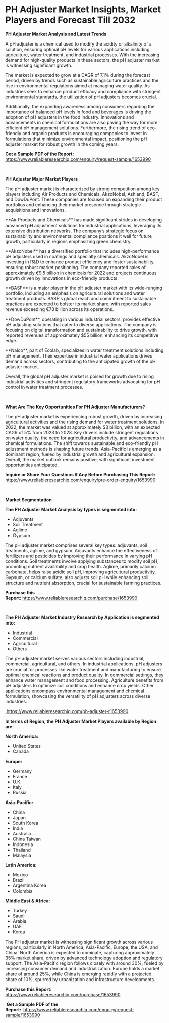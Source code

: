 <p><h1>PH Adjuster Market Insights, Market Players and Forecast Till 2032</h1></p><p><strong>PH Adjuster Market Analysis and Latest Trends</strong></p>
<p><p>A pH adjuster is a chemical used to modify the acidity or alkalinity of a solution, ensuring optimal pH levels for various applications including agriculture, water treatment, and industrial processes. With the increasing demand for high-quality products in these sectors, the pH adjuster market is witnessing significant growth.</p><p>The market is expected to grow at a CAGR of 7.1% during the forecast period, driven by trends such as sustainable agriculture practices and the rise in environmental regulations aimed at managing water quality. As industries seek to enhance product efficacy and compliance with stringent environmental standards, the utilization of pH adjusters becomes crucial. </p><p>Additionally, the expanding awareness among consumers regarding the importance of balanced pH levels in food and beverages is driving the adoption of pH adjusters in the food industry. Innovations and advancements in chemical formulations are also paving the way for more efficient pH management solutions. Furthermore, the rising trend of eco-friendly and organic products is encouraging companies to invest in formulations that minimize environmental impact, positioning the pH adjuster market for robust growth in the coming years.</p></p>
<p><strong>Get a Sample PDF of the Report:&nbsp;</strong> <a href="https://www.reliableresearchiq.com/enquiry/request-sample/1653990?utm_campaign=2769&utm_medium=2&utm_source=Github&utm_content=ia&utm_term=18042025&utm_id=ph-adjuster">https://www.reliableresearchiq.com/enquiry/request-sample/1653990</a></p>
<p>&nbsp;</p>
<p><strong>PH Adjuster Major Market Players</strong></p>
<p><p>The pH adjuster market is characterized by strong competition among key players including Air Products and Chemicals, AkzoNobel, Ashland, BASF, and DowDuPont. These companies are focused on expanding their product portfolios and enhancing their market presence through strategic acquisitions and innovations.</p><p>**Air Products and Chemicals** has made significant strides in developing advanced pH adjustment solutions for industrial applications, leveraging its extensive distribution networks. The company’s strategic focus on sustainability and environmental compliance positions it well for future growth, particularly in regions emphasizing green chemistry.</p><p>**AkzoNobel** has a diversified portfolio that includes high-performance pH adjusters used in coatings and specialty chemicals. AkzoNobel is investing in R&D to enhance product efficiency and foster sustainability, ensuring robust market positioning. The company reported sales of approximately €9.5 billion in chemicals for 2022 and projects continuous growth driven by innovations in eco-friendly products.</p><p>**BASF** is a major player in the pH adjuster market with its wide-ranging portfolio, including an emphasis on agricultural solutions and water treatment products. BASF's global reach and commitment to sustainable practices are expected to bolster its market share, with reported sales revenue exceeding €78 billion across its operations.</p><p>**DowDuPont**, operating in various industrial sectors, provides effective pH adjusting solutions that cater to diverse applications. The company is focusing on digital transformation and sustainability to drive growth, with reported revenues of approximately $55 billion, enhancing its competitive edge.</p><p>**Nalco**, part of Ecolab, specializes in water treatment solutions including pH management. Their expertise in industrial water applications drives demand across sectors, contributing to the anticipated growth of the pH adjuster market.</p><p>Overall, the global pH adjuster market is poised for growth due to rising industrial activities and stringent regulatory frameworks advocating for pH control in water treatment processes.</p></p>
<p>&nbsp;</p>
<p><strong>What Are The Key Opportunities For PH Adjuster Manufacturers?</strong></p>
<p><p>The pH adjuster market is experiencing robust growth, driven by increasing agricultural activities and the rising demand for water treatment solutions. In 2022, the market was valued at approximately $3 billion, with an expected CAGR of 5% from 2023 to 2028. Key drivers include stringent regulations on water quality, the need for agricultural productivity, and advancements in chemical formulations. The shift towards sustainable and eco-friendly pH adjustment methods is shaping future trends. Asia-Pacific is emerging as a dominant region, fueled by industrial growth and agricultural expansion. Overall, the market outlook remains positive, with significant investment opportunities anticipated.</p></p>
<p><strong>Inquire or Share Your Questions If Any Before Purchasing This Report:</strong> <a href="https://www.reliableresearchiq.com/enquiry/pre-order-enquiry/1653990?utm_campaign=2769&utm_medium=2&utm_source=Github&utm_content=ia&utm_term=18042025&utm_id=ph-adjuster">https://www.reliableresearchiq.com/enquiry/pre-order-enquiry/1653990</a></p>
<p>&nbsp;</p>
<p><strong>Market Segmentation</strong></p>
<p><strong>The PH Adjuster Market Analysis by types is segmented into:</strong></p>
<p><ul><li>Adjuvants</li><li>Soil Treatment</li><li>Aglime</li><li>Gypsum</li></ul></p>
<p><p>The pH adjuster market comprises several key types: adjuvants, soil treatments, aglime, and gypsum. Adjuvants enhance the effectiveness of fertilizers and pesticides by improving their performance in varying pH conditions. Soil treatments involve applying substances to modify soil pH, promoting nutrient availability and crop health. Aglime, primarily calcium carbonate, helps raise acidic soil pH, improving agricultural productivity. Gypsum, or calcium sulfate, also adjusts soil pH while enhancing soil structure and nutrient absorption, crucial for sustainable farming practices.</p></p>
<p><strong>Purchase this Report:&nbsp;</strong><a href="https://www.reliableresearchiq.com/purchase/1653990?utm_campaign=2769&utm_medium=2&utm_source=Github&utm_content=ia&utm_term=18042025&utm_id=ph-adjuster">https://www.reliableresearchiq.com/purchase/1653990</a></p>
<p>&nbsp;</p>
<p><strong>The PH Adjuster Market Industry Research by Application is segmented into:</strong></p>
<p><ul><li>Industrial</li><li>Commercial</li><li>Agricultural</li><li>Others</li></ul></p>
<p><p>The pH adjuster market serves various sectors including industrial, commercial, agricultural, and others. In industrial applications, pH adjusters are crucial for processes like water treatment and manufacturing to ensure optimal chemical reactions and product quality. In commercial settings, they enhance water management and food processing. Agriculture benefits from pH adjusters to optimize soil conditions and enhance crop yields. Other applications encompass environmental management and chemical formulation, showcasing the versatility of pH adjusters across diverse industries.</p></p>
<p><a href="https://www.reliableresearchiq.com/ph-adjuster-r1653990?utm_campaign=2769&utm_medium=2&utm_source=Github&utm_content=ia&utm_term=18042025&utm_id=ph-adjuster">&nbsp;https://www.reliableresearchiq.com/ph-adjuster-r1653990</a></p>
<p><strong>In terms of Region, the PH Adjuster Market Players available by Region are:</strong></p>
<p>
    <p> <strong> North America: </strong>
        <ul>
            <li>United States</li>
            <li>Canada</li>
        </ul>
        </p> 
    <p> <strong> Europe: </strong>
        <ul>
            <li>Germany</li>
            <li>France</li>
            <li>U.K.</li>
            <li>Italy</li>
            <li>Russia</li>
        </ul>
        </p> 
    <p> <strong> Asia-Pacific: </strong>
        <ul>
            <li>China</li>
            <li>Japan</li>
            <li>South Korea</li>
            <li>India</li>
            <li>Australia</li>
            <li>China Taiwan</li>
            <li>Indonesia</li>
            <li>Thailand</li>
            <li>Malaysia</li>
        </ul>
        </p> 
    <p> <strong> Latin America: </strong>
        <ul>
            <li>Mexico</li>
            <li>Brazil</li>
            <li>Argentina Korea</li>
            <li>Colombia</li>
        </ul>
        </p> 
    <p> <strong> Middle East & Africa: </strong>
        <ul>
            <li>Turkey</li>
            <li>Saudi</li>
            <li>Arabia</li>
            <li>UAE</li>
            <li>Korea</li>
        </ul>
    </p>
    </p>
<p><p>The PH adjuster market is witnessing significant growth across various regions, particularly in North America, Asia-Pacific, Europe, the USA, and China. North America is expected to dominate, capturing approximately 35% market share, driven by advanced technology adoption and regulatory support. The Asia-Pacific region follows closely with around 30%, fueled by increasing consumer demand and industrialization. Europe holds a market share of around 25%, while China is emerging rapidly with a projected share of 10%, spurred by urbanization and infrastructure developments.</p></p>
<p><strong>Purchase this Report: </strong><a href="https://www.reliableresearchiq.com/purchase/1653990?utm_campaign=2769&utm_medium=2&utm_source=Github&utm_content=ia&utm_term=18042025&utm_id=ph-adjuster">https://www.reliableresearchiq.com/purchase/1653990</a></p>
<p>&nbsp;<strong>Get a Sample PDF of the Report:&nbsp;&nbsp;</strong><a href="https://www.reliableresearchiq.com/enquiry/request-sample/1653990?utm_campaign=2769&utm_medium=2&utm_source=Github&utm_content=ia&utm_term=18042025&utm_id=ph-adjuster">https://www.reliableresearchiq.com/enquiry/request-sample/1653990</a></p>
<p><strong></strong></p>
<p><p></p><p></p><p></p></p>